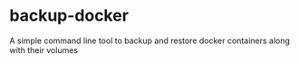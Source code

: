 # backup-docker
A simple command line tool to backup and restore docker containers along with their volumes
